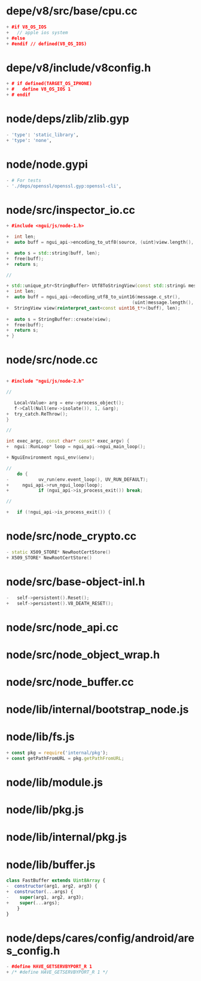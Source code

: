 
# depe/v8/src/base/cpu.cc

```cpp
+ #if V8_OS_IOS
+   // apple ios system
+ #else
+ #endif // defined(V8_OS_IOS) 
```

# depe/v8/include/v8config.h

```cpp
+ # if defined(TARGET_OS_IPHONE)
+ #   define V8_OS_IOS 1
+ # endif
```

# node/deps/zlib/zlib.gyp

```py
- 'type': 'static_library',
+ 'type': 'none',
```

# node/node.gypi

```py
- # For tests
- './deps/openssl/openssl.gyp:openssl-cli',
```

# node/src/inspector_io.cc

```cc
+ #include <ngui/js/node-1.h>

+  int len;
+  auto buff = ngui_api->encoding_to_utf8(source, (uint)view.length(), &len);

+  auto s = std::string(buff, len);
+  free(buff);
+  return s;

// 

+ std::unique_ptr<StringBuffer> Utf8ToStringView(const std::string& message) {
+  int len;
+  auto buff = ngui_api->decoding_utf8_to_uint16(message.c_str(),
                                               (uint)message.length(), &len);
+  StringView view(reinterpret_cast<const uint16_t*>(buff), len);
  
+  auto s = StringBuffer::create(view);
+  free(buff);
+  return s;
+ }

```

# node/src/node.cc

```cc

+ #include "ngui/js/node-2.h"

//

   Local<Value> arg = env->process_object();
   f->Call(Null(env->isolate()), 1, &arg);
+  try_catch.ReThrow();
}

//

int exec_argc, const char* const* exec_argv) {
+  ngui::RunLoop* loop = ngui_api->ngui_main_loop();

+ NguiEnvironment ngui_env(&env);

// 
    do {
-			uv_run(env.event_loop(), UV_RUN_DEFAULT);
+     ngui_api->run_ngui_loop(loop);
+			if (ngui_api->is_process_exit()) break;

//

+	if (!ngui_api->is_process_exit()) {

```

# node/src/node_crypto.cc

```cc
- static X509_STORE* NewRootCertStore()
+ X509_STORE* NewRootCertStore()
```

# node/src/base-object-inl.h

```cc
-   self->persistent().Reset();
+   self->persistent().V8_DEATH_RESET();
```

# node/src/node_api.cc
# node/src/node_object_wrap.h
# node/src/node_buffer.cc

# node/lib/internal/bootstrap_node.js
# node/lib/fs.js

```js
+ const pkg = require('internal/pkg');
+ const getPathFromURL = pkg.getPathFromURL;
```

# node/lib/module.js
# node/lib/pkg.js
# node/lib/internal/pkg.js

# node/lib/buffer.js

```js
class FastBuffer extends Uint8Array {
-  constructor(arg1, arg2, arg3) {
+  constructor(...args) {
-    super(arg1, arg2, arg3);
+    super(...args);
	}
}
```

# node/deps/cares/config/android/ares_config.h

```cc
- #define HAVE_GETSERVBYPORT_R 1
+ /* #define HAVE_GETSERVBYPORT_R 1 */
```

